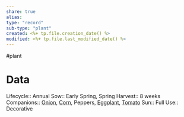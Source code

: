```yaml
---
share: true
alias: 
type: "record"
sub-type: "plant"
created: <%+ tp.file.creation_date() %> 
modified: <%+ tp.file.last_modified_date() %>
---
```

 #plant
# Data
Lifecycle:: Annual
Sow:: Early Spring, Spring
Harvest:: 8 weeks
Companions:: [Onion](Onion.md), [Corn](./Corn.md), Peppers, [Eggplant](Eggplant.md), [Tomato](Tomato.md)
Sun:: Full
Use:: Decorative
